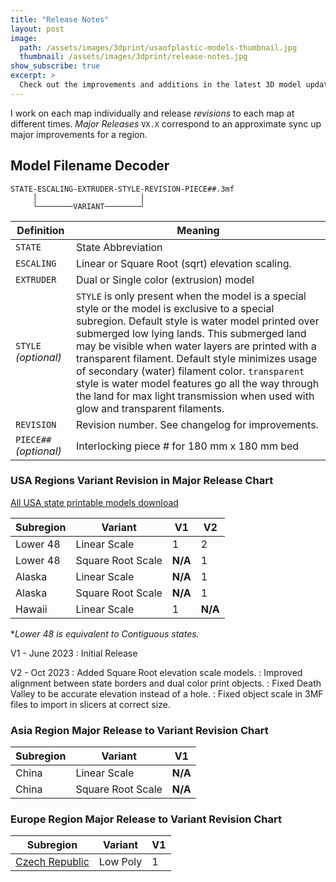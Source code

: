 ```yaml
---
title: "Release Notes"
layout: post
image: 
  path: /assets/images/3dprint/usaofplastic-models-thumbnail.jpg
  thumbnail: /assets/images/3dprint/release-notes.jpg
show_subscribe: true
excerpt: >
  Check out the improvements and additions in the latest 3D model update.
---
```


I work on each map individually and release *revisions* to each map at different times. *Major Releases* `VX.X` correspond to an approximate sync up major improvements for a region.

## Model Filename Decoder

```
STATE-ESCALING-EXTRUDER-STYLE-REVISION-PIECE##.3mf
     │                       │
     └────────VARIANT────────┘
```

| Definition | Meaning |
| ---- | ---- |
| `STATE` | State Abbreviation |
| `ESCALING` | Linear or Square Root (sqrt) elevation scaling. |
| `EXTRUDER` | Dual or Single color (extrusion) model |
| `STYLE` *(optional)* | `STYLE` is only present when the model is a special style or the model is exclusive to a special subregion. Default style is water model printed over submerged low lying lands. This submerged land may be visible when water layers are printed with a transparent filament. Default style minimizes usage of secondary (water) filament color. `transparent` style is water model features go all the way through the land for max light transmission when used with glow and transparent filaments.|
| `REVISION` | Revision number. See changelog for improvements. |
| `PIECE##` *(optional)* | Interlocking piece # for 180 mm x 180 mm bed |

### USA Regions Variant Revision in Major Release Chart

[All USA state printable models download](https://www.printables.com/@ansonl/collections/714909)

| Subregion | Variant | V1 | V2 |
| --- | --- | --- | --- |
| Lower 48 | Linear Scale | 1 | 2 |
| Lower 48 | Square Root Scale | __N/A__ | 1 |
| Alaska | Linear Scale | __N/A__ | 1 |
| Alaska | Square Root Scale | __N/A__ | 1 |
| Hawaii | Linear Scale | 1 | __N/A__ |

**Lower 48 is equivalent to Contiguous states.*

V1 - June 2023
: Initial Release

V2 - Oct 2023
: Added Square Root elevation scale models.
: Improved alignment between state borders and dual color print objects.
: Fixed Death Valley to be accurate elevation instead of a hole.
: Fixed object scale in 3MF files to import in slicers at correct size.

### Asia Region Major Release to Variant Revision Chart

| Subregion | Variant | V1 |
| --- | --- | --- |
| China | Linear Scale | __N/A__ |
| China | Square Root Scale | __N/A__ |

### Europe Region Major Release to Variant Revision Chart

| Subregion | Variant | V1 |
| --- | --- | --- |
| [Czech Republic](https://www.printables.com/model/552399-low-poly-czech-republic-ceska-republika-cz) | Low Poly | 1 |
